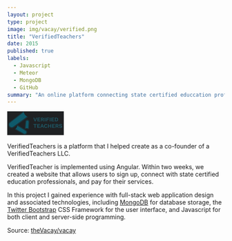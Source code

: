 ```yaml
---
layout: project
type: project
image: img/vacay/verified.png
title: "VerifiedTeachers"
date: 2015
published: true
labels:
  - Javascript
  - Meteor
  - MongoDB
  - GitHub
summary: "An online platform connecting state certified educcation professionals with parents"
---
```


<img class="img-fluid" src="../img/vacay/verified.png">

VerifiedTeachers is a platform that I helped create as a co-founder of a VerifiedTeachers LLC.

VerifiedTeacher is implemented using Angular. Within two weeks, we created a website that allows users to sign up, connect with state certified education professionals, and pay for their services.

In this project I gained experience with full-stack web application design and associated technologies, including [MongoDB](http://mongodb.com) for database storage, the [Twitter Bootstrap](http://getbootstrap.com/) CSS Framework for the user interface, and Javascript for both client and server-side programming. 
 
Source: <a href="https://verifiedteachers.com/">theVacay/vacay</a>
